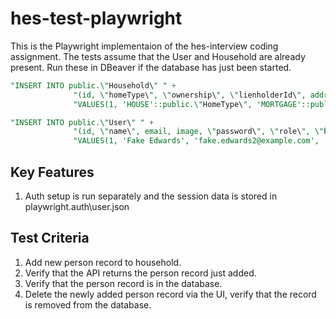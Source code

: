 # hes-test-playwright

This is the Playwright implementaion of the hes-interview coding assignment.
The tests assume that the User and Household are already present.
Run these in DBeaver if the database has just been started.
``` sql
"INSERT INTO public.\"Household\" " +
              "(id, \"homeType\", \"ownership\", \"lienholderId\", address1, address2, city, \"state\", zip) " +
              "VALUES(1, 'HOUSE'::public.\"HomeType\", 'MORTGAGE'::public.\"Ownership\", NULL, '1111 Main St.', '', 'Somewhere', 'CA'::public.\"State\", '90210')";

"INSERT INTO public.\"User\" " +
              "(id, \"name\", email, image, \"password\", \"role\", \"householdId\", \"isTwoFactorEnabled\") " +
              "VALUES(1, 'Fake Edwards', 'fake.edwards2@example.com', '/images/11.avif', '$2a$10$duFK2o1COHpWVrCXMV/xJOF8dzgJOt.sPXKVRFqNESOQ3Pr0AH6P6', 'USER'::public.\"UserRole\", 1, false)";
```
## Key Features 
1. Auth setup is run separately and the session data is stored in playwright\.auth\user.json

## Test Criteria
1. Add new person record to household.
2. Verify that the API returns the person record just added.
3. Verify that the person record is in the database.
4. Delete the newly added person record via the UI, verify that the record is removed from the database.

